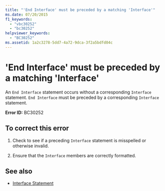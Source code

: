 ```yaml
---
title: "'End Interface' must be preceded by a matching 'Interface'"
ms.date: 07/20/2015
f1_keywords: 
  - "vbc30252"
  - "bc30252"
helpviewer_keywords: 
  - "BC30252"
ms.assetid: 1a2c3278-5dd7-4a72-9dca-3f2a5bdfd04c
---
```

# 'End Interface' must be preceded by a matching 'Interface'
An `End Interface` statement occurs without a corresponding `Interface` statement. `End Interface` must be preceded by a corresponding `Interface` statement.  
  
 **Error ID:** BC30252  
  
## To correct this error  
  
1. Check to see if a preceding `Interface` statement is misspelled or otherwise invalid.  
  
2. Ensure that the `Interface` members are correctly formatted.  
  
## See also

- [Interface Statement](../language-reference/statements/interface-statement.md)
